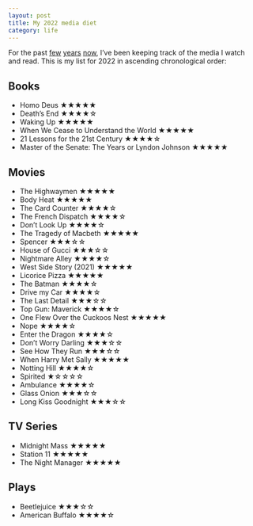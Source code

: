 ```yaml
---
layout: post
title: My 2022 media diet
category: life
---
```

For the past [few](/blog/2019/01/my-2019-media-diet/) [years](/blog/2020/01/my-2020-media-diet/) [now](/blog/2022/01/my-2021-media-diet/), I’ve been keeping track of the media I watch and read. This is my list for 2022 in ascending chronological order:

## Books
* Homo Deus ★★★★★
* Death’s End ★★★★☆
* Waking Up ★★★★★
* When We Cease to Understand the World ★★★★★
* 21 Lessons for the 21st Century ★★★★☆
* Master of the Senate: The Years or Lyndon Johnson ★★★★★

## Movies
* The Highwaymen ★★★★★
* Body Heat ★★★★★
* The Card Counter ★★★★☆
* The French Dispatch ★★★★☆
* Don’t Look Up ★★★★☆
* The Tragedy of Macbeth ★★★★★
* Spencer ★★★☆☆
* House of Gucci ★★★☆☆
* Nightmare Alley ★★★★☆
* West Side Story (2021) ★★★★★
* Licorice Pizza ★★★★★
* The Batman ★★★★☆
* Drive my Car ★★★★☆
* The Last Detail ★★★☆☆
* Top Gun: Maverick ★★★★☆
* One Flew Over the Cuckoos Nest ★★★★★
* Nope ★★★★☆
* Enter the Dragon ★★★★☆
* Don’t Worry Darling ★★★☆☆
* See How They Run ★★★☆☆
* When Harry Met Sally ★★★★★
* Notting Hill ★★★★☆
* Spirited ★☆☆☆☆
* Ambulance ★★★★☆
* Glass Onion ★★★☆☆
* Long Kiss Goodnight ★★★☆☆

## TV Series
* Midnight Mass ★★★★★
* Station 11 ★★★★★
* The Night Manager ★★★★★

## Plays
* Beetlejuice ★★★☆☆
* American Buffalo ★★★★☆